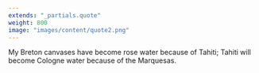 ```yaml
---
extends: "_partials.quote"
weight: 800
image: "images/content/quote2.png"
---
```


My Breton canvases have become rose water because of Tahiti; Tahiti will become Cologne water because of the Marquesas.

